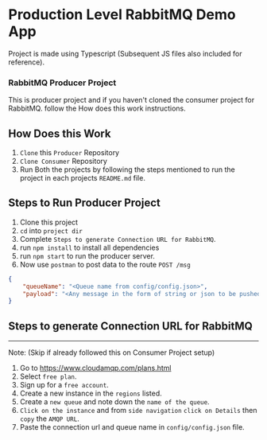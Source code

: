 # Production Level RabbitMQ Demo App

Project is made using Typescript (Subsequent JS files also included for reference).

### RabbitMQ Producer Project
This is producer project and if you haven't cloned the consumer project for RabbitMQ. follow the How does this work instructions.


## How Does this Work
1. `Clone` this `Producer` Repository
2. `Clone Consumer` Repository
3. Run Both the projects by following the steps mentioned to run the project in each projects `README.md` file.

## Steps to Run Producer Project
1. Clone this project
2. `cd` into `project dir`
3. Complete `Steps to generate Connection URL for RabbitMQ`. 
4. run `npm install` to install all dependencies
5. run `npm start` to run the producer server.
6. Now use `postman` to post data to the route `POST /msg`

```json
{
    "queueName": "<Queue name from config/config.json>",
    "payload": "<Any message in the form of string or json to be pushed into the queue>"
}
```

## Steps to generate Connection URL for RabbitMQ
---
Note: (Skip if already followed this on Consumer Project setup)
1. Go to https://www.cloudamqp.com/plans.html
2. Select `free plan`.
3. Sign up for a `free account`.
4. Create a new instance in the `regions` listed.
5. Create a `new queue` and note down the `name of the queue`.
6. `Click on the instance` and from `side navigation` `click on Details` then `copy` the `AMQP URL`.
7. Paste the connection url and queue name in `config/config.json` file.